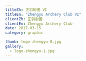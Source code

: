 ```yaml
---
titleZh: 正羽射圃 VI
titleEn: "Zhengyu Archery Club VI"
clientZh: 正羽射圃
clientEn: Zhengyu Archery Club
date: 2017-03-15
category: graphic

thumb: logo-zhengyu-0.jpg
gallery:
  - logo-zhengyu-1.jpg
---
```

